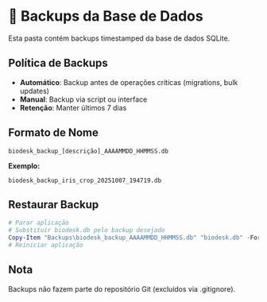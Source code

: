 # 💾 Backups da Base de Dados

Esta pasta contém backups timestamped da base de dados SQLite.

## Política de Backups

- **Automático**: Backup antes de operações críticas (migrations, bulk updates)
- **Manual**: Backup via script ou interface
- **Retenção**: Manter últimos 7 dias

## Formato de Nome

```
biodesk_backup_[descrição]_AAAAMMDD_HHMMSS.db
```

**Exemplo:**
```
biodesk_backup_iris_crop_20251007_194719.db
```

## Restaurar Backup

```powershell
# Parar aplicação
# Substituir biodesk.db pelo backup desejado
Copy-Item "Backups\biodesk_backup_AAAAMMDD_HHMMSS.db" "biodesk.db" -Force
# Reiniciar aplicação
```

## Nota

Backups não fazem parte do repositório Git (excluídos via .gitignore).
